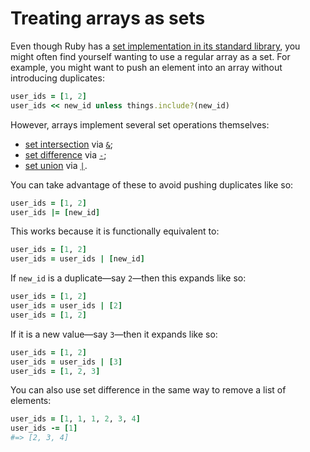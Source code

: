 # Treating arrays as sets

Even though Ruby has a [set implementation in its standard
library](http://ruby-doc.org/stdlib-2.2.2/libdoc/set/rdoc/Set.html), you might
often find yourself wanting to use a regular array as a set. For example, you
might want to push an element into an array without introducing duplicates:

```ruby
user_ids = [1, 2]
user_ids << new_id unless things.include?(new_id)
```

However, arrays implement several set operations themselves:

* [set intersection](https://en.wikipedia.org/wiki/Intersection_(set_theory)) via [`&`](http://ruby-doc.org/core-2.2.0/Array.html#method-i-26);
* [set difference](https://en.wikipedia.org/wiki/Complement_(set_theory)) via [`-`](http://ruby-doc.org/core-2.2.0/Array.html#method-i-2D);
* [set union](https://en.wikipedia.org/wiki/Union_(set_theory)) via [`|`](http://ruby-doc.org/core-2.2.0/Array.html#method-i-7C).

You can take advantage of these to avoid pushing duplicates like so:

```ruby
user_ids = [1, 2]
user_ids |= [new_id]
```

This works because it is functionally equivalent to:

```ruby
user_ids = [1, 2]
user_ids = user_ids | [new_id]
```

If `new_id` is a duplicate—say `2`—then this expands like so:

```ruby
user_ids = [1, 2]
user_ids = user_ids | [2]
user_ids = [1, 2]
```

If it is a new value—say `3`—then it expands like so:

```ruby
user_ids = [1, 2]
user_ids = user_ids | [3]
user_ids = [1, 2, 3]
```

You can also use set difference in the same way to remove a list of elements:

```ruby
user_ids = [1, 1, 1, 2, 3, 4]
user_ids -= [1]
#=> [2, 3, 4]
```
